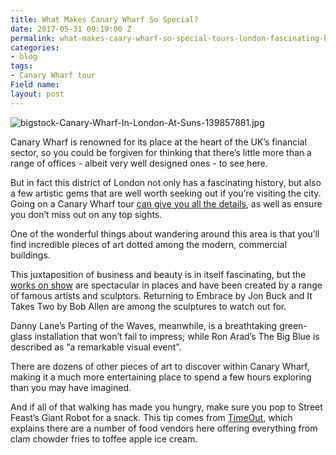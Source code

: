 ```yaml
---
title: What Makes Canary Wharf So Special?
date: 2017-05-31 09:19:00 Z
permalink: what-makes-caary-wharf-so-special-tours-london-fascinating-history
categories:
- blog
tags:
- Canary Wharf tour
Field name: 
layout: post
---
```


![bigstock-Canary-Wharf-In-London-At-Suns-139857881.jpg](/uploads/bigstock-Canary-Wharf-In-London-At-Suns-139857881.jpg)

Canary Wharf is renowned for its place at the heart of the UK’s financial sector, so you could be forgiven for thinking that there’s little more than a range of offices - albeit very well designed ones - to see here.

But in fact this district of London not only has a fascinating history, but also a few artistic gems that are well worth seeking out if you’re visiting the city. Going on a Canary Wharf tour [can give you all the details](http://www.insider-london.co.uk/tours/canary-wharf-finance-tour/), as well as ensure you don’t miss out on any top sights.

One of the wonderful things about wandering around this area is that you’ll find incredible pieces of art dotted among the modern, commercial buildings.

This juxtaposition of business and beauty is in itself fascinating, but the [works on show](http://canarywharf.com/arts-events/art-on-the-estate/) are spectacular in places and have been created by a range of famous artists and sculptors. Returning to Embrace by Jon Buck and It Takes Two by Bob Allen are among the sculptures to watch out for.

Danny Lane’s Parting of the Waves, meanwhile, is a breathtaking green-glass installation that won’t fail to impress; while Ron Arad’s The Big Blue is described as “a remarkable visual event”. 

There are dozens of other pieces of art to discover within Canary Wharf, making it a much more entertaining place to spend a few hours exploring than you may have imagined.

And if all of that walking has made you hungry, make sure you pop to Street Feast’s Giant Robot for a snack. This tip comes from [TimeOut](https://www.timeout.com/london/blog/what-to-eat-at-street-feasts-giant-robot-in-canary-wharf-052617), which explains there are a number of food vendors here offering everything from clam chowder fries to toffee apple ice cream. 
